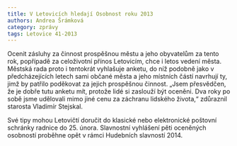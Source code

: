 ```yaml
---
title: V Letovicích hledají Osobnost roku 2013
authors: Andrea Šrámková
category: zprávy
tags: Letovice 41-2013
---
```


Ocenit zásluhy za činnost prospěšnou městu a jeho obyvatelům za tento rok, popřípadě za celoživotní přínos Letovicím, chce i letos vedení města. Městská rada proto i tentokrát vyhlašuje anketu, do níž podobně jako v předcházejících letech sami občané města a jeho místních částí navrhují ty, jimž by patřilo poděkovat za jejich prospěšnou činnost. „Jsem přesvědčen, že je dobře tutu anketu mít, protože lidé si zaslouží být oceněni. Dva roky po sobě jsme udělovali mimo jiné cenu za záchranu lidského života,“ zdůraznil starosta Vladimír Stejskal.

Své tipy mohou Letovičtí doručit do klasické nebo elektronické poštovní schránky radnice do 25. února. Slavnostní vyhlášení pěti oceněných osobností proběhne opět v rámci Hudebních slavností 2014.
